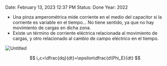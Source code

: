 
Date: February 13, 2023 12:37 PM
Status: Done
Year: 2022

- Una pinza amperométrica mide corriente en el medio del capacitor si la corriente es variable en el tiempo… No tiene sentido, ya que no hay movimiento de cargas en dicha zona.
- Existe un término de corriente eléctrica relacionada al movimiento de cargas, y otro relacionado al cambio de campo eléctrico en el tiempo.

![Untitled](Images/Corriente%20de%20desplazamiento/Untitled.png)

$$
i_c=\dfrac{dq}{dt}=\epsilon\dfrac{d\Phi_E}{dt}
$$